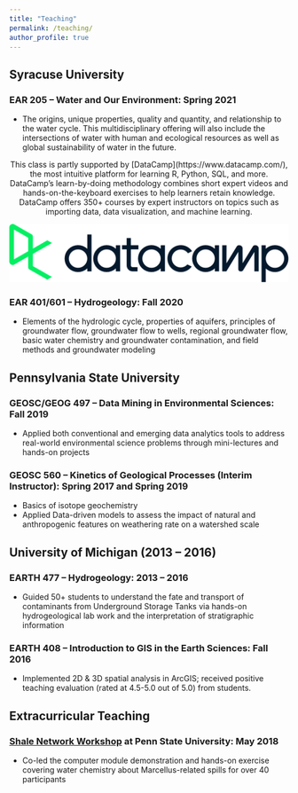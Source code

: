 ```yaml
---
title: "Teaching"
permalink: /teaching/
author_profile: true
---
```


## Syracuse University
### EAR 205 – Water and Our Environment: Spring 2021
* The origins, unique properties, quality and quantity, and relationship to the water cycle.  This multidisciplinary offering will also include the intersections of water with human and ecological resources as well as global sustainability of water in the future.
<div align="center">This class is partly supported by [DataCamp](https://www.datacamp.com/), the most intuitive platform for learning R, Python, SQL, and more. DataCamp’s learn-by-doing methodology combines short expert videos and hands-on-the-keyboard exercises to help learners retain knowledge. DataCamp offers 350+ courses by expert instructors on topics such as importing data, data visualization, and machine learning.</div>
<p align="center">
  <img src="/images/datacamp.png"/>
</p>


### EAR 401/601 – Hydrogeology: Fall 2020
* Elements of the hydrologic cycle, properties of aquifers, principles of groundwater flow, groundwater flow to wells, regional groundwater flow, basic water chemistry and groundwater contamination, and field methods and groundwater modeling


## Pennsylvania State University
### GEOSC/GEOG 497 – Data Mining in Environmental Sciences: Fall 2019
*	Applied both conventional and emerging data analytics tools to address real-world environmental science problems through mini-lectures and hands-on projects

### GEOSC 560 – Kinetics of Geological Processes (Interim Instructor): Spring 2017 and Spring 2019
* Basics of isotope geochemistry
* Applied Data-driven models to assess the impact of natural and anthropogenic features on weathering rate on a watershed scale

## University of Michigan (2013 – 2016)
### EARTH 477 – Hydrogeology: 2013 – 2016
* Guided 50+ students to understand the fate and transport of contaminants from Underground Storage Tanks via hands-on hydrogeological lab work and the interpretation of stratigraphic information

### EARTH 408 – Introduction to GIS in the Earth Sciences: Fall 2016
* Implemented 2D & 3D spatial analysis in ArcGIS; received positive teaching evaluation (rated at 4.5-5.0 out of 5.0) from students.


## Extracurricular Teaching
### [Shale Network Workshop](http://www.shalenetwork.org/content/2018-shale-network-workshop) at Penn State University: May 2018
* Co-led the computer module demonstration and hands-on exercise covering water chemistry about Marcellus-related spills for over 40 participants
